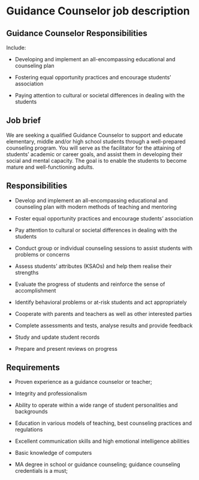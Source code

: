 # Guidance Counselor job description


## Guidance Counselor Responsibilities

Include:

* Developing and implement an all-encompassing educational and counseling plan

* Fostering equal opportunity practices and encourage students’ association

* Paying attention to cultural or societal differences in dealing with the students


## Job brief

We are seeking a qualified Guidance Counselor to support and educate elementary, middle and/or high school students through a well-prepared counseling program. You will serve as the facilitator for the attaining of students’ academic or career goals, and assist them in developing their social and mental capacity. The goal is to enable the students to become mature and well-functioning adults.


## Responsibilities

* Develop and implement an all-encompassing educational and counseling plan with modern methods of teaching and mentoring

* Foster equal opportunity practices and encourage students’ association

* Pay attention to cultural or societal differences in dealing with the students

* Conduct group or individual counseling sessions to assist students with problems or concerns

* Assess students’ attributes (KSAOs) and help them realise their strengths

* Evaluate the progress of students and reinforce the sense of accomplishment

* Identify behavioral problems or at-risk students and act appropriately

* Cooperate with parents and teachers as well as other interested parties

* Complete assessments and tests, analyse results and provide feedback

* Study and update student records

* Prepare and present reviews on progress


## Requirements

* Proven experience as a guidance counselor or teacher;

* Integrity and professionalism

* Ability to operate within a wide range of student personalities and backgrounds

* Education in various models of teaching, best counseling practices and regulations

* Excellent communication skills and high emotional intelligence abilities

* Basic knowledge of computers

* MA degree in school or guidance counseling; guidance counseling credentials is a must;
